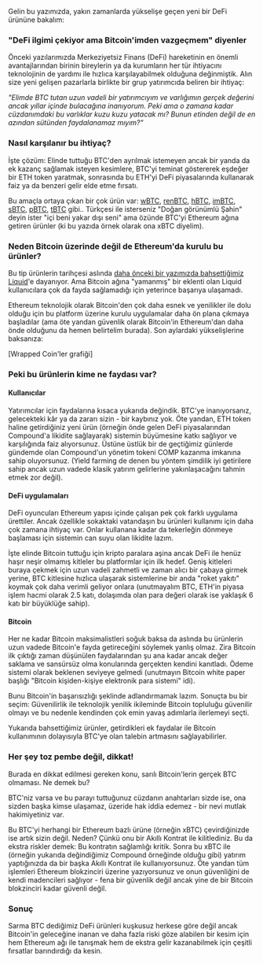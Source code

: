 Gelin bu yazımızda, yakın zamanlarda yükselişe geçen yeni bir DeFi ürününe bakalım:

### "DeFi ilgimi çekiyor ama Bitcoin'imden vazgeçmem" diyenler
Önceki yazılarımızda Merkeziyetsiz Finans (DeFi) hareketinin en önemli avantajlarından birinin bireylerin ya da kurumların her tür ihtiyacını teknolojinin de yardımı ile hızlıca karşılayabilmek olduğuna değinmiştik. Alın size yeni gelişen pazarlarla birlikte bir grup yatırımcıda beliren bir ihtiyaç:

*"Elimde BTC tutan uzun vadeli bir yatırımcıyım ve varlığımın gerçek değerini ancak yıllar içinde bulacağına inanıyorum. Peki ama o zamana kadar cüzdanımdaki bu varlıklar kuzu kuzu yatacak mı? Bunun etinden değil de en azından sütünden faydalanamaz mıyım?"*

### Nasıl karşılanır bu ihtiyaç?
İşte çözüm: Elinde tuttuğu BTC'den ayrılmak istemeyen ancak bir yanda da ek kazanç sağlamak isteyen kesimlere, BTC'yi teminat göstererek eşdeğer bir ETH token yaratmak, sonrasında bu ETH'yi DeFi piyasalarında kullanarak faiz ya da benzeri gelir elde etme fırsatı. 

Bu amaçla ortaya çıkan bir çok ürün var: [wBTC](https://www.wbtc.network/), [renBTC](https://renproject.io/), [hBTC](https://www.hbtc.finance/), [imBTC](https://tokenlon.im/), [sBTC](https://www.synthetix.io/), [pBTC](https://ptokens.io/), [tBTC](https://tbtc.network/) gibi.. Türkçesi ile isterseniz "Doğan görünümlü Şahin" deyin ister "içi beni yakar dışı seni" ama özünde BTC'yi Ethereum ağına getiren ürünler (ki bu yazıda örnek olarak ona xBTC diyelim). 

### Neden Bitcoin üzerinde değil de Ethereum'da kurulu bu ürünler?
Bu tip ürünlerin tarihçesi aslında [daha önceki bir yazımızda bahsettiğimiz Liquid](https://medium.com/@turansert/bitcoin-gibi-ama-de%C4%9Fil-liquid-7a6e25778be4)'e dayanıyor. Ama Bitcoin ağına "yamanmış" bir eklenti olan Liquid kullanıcılara çok da fayda sağlamadığı için yeterince başarıya ulaşamadı.

Ethereum teknolojik olarak Bitcoin'den çok daha esnek ve yenilikler ile dolu olduğu için bu platform üzerine kurulu uygulamalar daha ön plana çıkmaya başladılar (ama öte yandan güvenlik olarak Bitcoin'in Ethereum'dan daha önde olduğunu da hemen belirtelim burada). Son aylardaki yükselişlerine baksanıza: 

[Wrapped Coin'ler grafiği]

### Peki bu ürünlerin kime ne faydası var?
#### Kullanıcılar 
Yatırımcılar için faydalarına kısaca yukarıda değindik. BTC'ye inanıyorsanız, gelecekteki kâr ya da zararı sizin - bir kaybınız yok. Öte yandan, ETH token haline getirdiğiniz yeni ürün (örneğin önde gelen DeFi piyasalarından Compound'a likidite sağlayarak) sistemin büyümesine katkı sağlıyor ve karşılığında faiz alıyorsunuz. Üstüne üstlük bir de geçtiğimiz günlerde gündemde olan Compound'un yönetim tokeni COMP kazanma imkanına sahip oluyorsunuz. (Yield farming de denen bu yöntem şimdilik iyi getirilere sahip ancak uzun vadede klasik yatırım gelirlerine yakınlaşacağını tahmin etmek zor değil).

#### DeFi uygulamaları
DeFi oyuncuları Ethereum yapısı içinde çalışan pek çok farklı uygulama ürettiler. Ancak özellikle sokaktaki vatandaşın bu ürünleri kullanımı için daha çok zamana ihtiyaç var. Onlar kullanana kadar da tekerleğin dönmeye başlaması için sistemin can suyu olan likidite lazım. 

İşte elinde Bitcoin tuttuğu için kripto paralara aşina ancak DeFi ile henüz haşır neşir olmamış kitleler bu platformlar için ilk hedef. Geniş kitleleri buraya çekmek için uzun vadeli zahmetli ve zaman alıcı bir çabaya girmek yerine, BTC kitlesine hızlıca ulaşarak sistemlerine bir anda "roket yakıtı" koymak çok daha verimli geliyor onlara (unutmayalım BTC, ETH'in piyasa işlem hacmi olarak 2.5 katı, dolaşımda olan para değeri olarak ise yaklaşık 6 katı bir büyüklüğe sahip). 

#### Bitcoin
Her ne kadar Bitcoin maksimalistleri soğuk baksa da aslında bu ürünlerin uzun vadede Bitcoin'e fayda getireceğini söylemek yanlış olmaz. Zira Bitcoin ilk çıktığı zaman düşünülen faydalarından şu ana kadar ancak değer saklama ve sansürsüz olma konularında gerçekten kendini kanıtladı. Ödeme sistemi olarak beklenen seviyeye gelmedi (unutmayın Bitcoin white paper başlığı "Bitcoin kişiden-kişiye elektronik para sistemi" idi).

Bunu Bitcoin'in başarısızlığı şeklinde adlandırmamak lazım. Sonuçta bu bir seçim: Güvenilirlik ile teknolojik yenilik ikileminde Bitcoin topluluğu güvenilir olmayı ve bu nedenle kendinden çok emin yavaş adımlarla ilerlemeyi seçti.  

Yukarıda bahsettiğimiz ürünler, getirdikleri ek faydalar ile Bitcoin kullanımının  dolayısıyla BTC'ye olan talebin artmasını sağlayabilirler. 

### Her şey toz pembe değil, dikkat!
Burada en dikkat edilmesi gereken konu, sarılı Bitcoin'lerin gerçek BTC olmaması. Ne demek bu?

BTC'niz varsa ve bu parayı tuttuğunuz cüzdanın anahtarları sizde ise, ona sizden başka kimse ulaşamaz, üzeride hak iddia edemez - bir nevi mutlak hakimiyetiniz var.

Bu BTC'yi herhangi bir Ethereum bazlı ürüne (örneğin xBTC) çevirdiğinizde ise artık sizin değil. Neden? Çünkü onu bir Akıllı Kontrat ile kilitlediniz. Bu da ekstra riskler demek: Bu kontratın sağlamlığı kritik. Sonra bu xBTC ile (örneğin yukarıda değindiğimiz Compound örneğinde olduğu gibi) yatırım yaptığınızda da bir başka Akıllı Kontrat ile kullanıyorsunuz. Öte yandan tüm işlemleri Ethereum blokzinciri üzerine yazıyorsunuz ve onun güvenliğini de kendi madencileri sağlıyor - fena bir güvenlik değil ancak yine de bir Bitcoin blokzinciri kadar güvenli değil. 

### Sonuç
Sarma BTC dediğimiz DeFi ürünleri kuşkusuz herkese göre değil ancak Bitcoin'in geleceğine inanan ve daha fazla riski göze alabilen bir kesim için hem Ethereum ağı ile tanışmak hem de ekstra gelir kazanabilmek için çeşitli fırsatlar barındırdığı da kesin. 